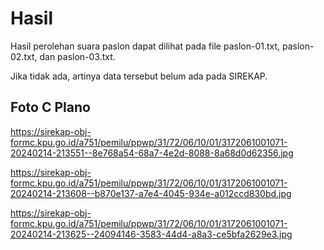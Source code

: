 # Hasil

Hasil perolehan suara paslon dapat dilihat pada file paslon-01.txt, paslon-02.txt, dan paslon-03.txt.

Jika tidak ada, artinya data tersebut belum ada pada SIREKAP.

## Foto C Plano

https://sirekap-obj-formc.kpu.go.id/a751/pemilu/ppwp/31/72/06/10/01/3172061001071-20240214-213551--8e768a54-68a7-4e2d-8088-8a68d0d62356.jpg

https://sirekap-obj-formc.kpu.go.id/a751/pemilu/ppwp/31/72/06/10/01/3172061001071-20240214-213608--b870e137-a7e4-4045-934e-a012ccd830bd.jpg

https://sirekap-obj-formc.kpu.go.id/a751/pemilu/ppwp/31/72/06/10/01/3172061001071-20240214-213625--24094146-3583-44d4-a8a3-ce5bfa2629e3.jpg
